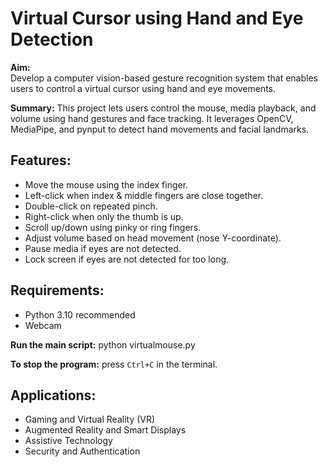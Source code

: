 # Virtual Cursor using Hand and Eye Detection

**Aim:**  
Develop a computer vision-based gesture recognition system that enables users to control a virtual cursor using hand and eye movements.

**Summary:**
This project lets users control the mouse, media playback, and volume using hand gestures and face tracking. It leverages OpenCV, MediaPipe, and pynput to detect hand movements and facial landmarks.

## Features:
- Move the mouse using the index finger.
- Left-click when index & middle fingers are close together.
- Double-click on repeated pinch.
- Right-click when only the thumb is up.
- Scroll up/down using pinky or ring fingers.
- Adjust volume based on head movement (nose Y-coordinate).
- Pause media if eyes are not detected.
- Lock screen if eyes are not detected for too long.

## Requirements:
- Python 3.10 recommended
- Webcam

**Run the main script:**
python virtualmouse.py 

**To stop the program:** 
press `Ctrl+C` in the terminal.

## Applications:
- Gaming and Virtual Reality (VR)
- Augmented Reality and Smart Displays
- Assistive Technology
- Security and Authentication




